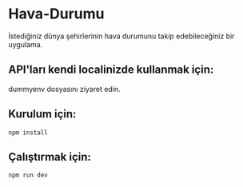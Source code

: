 # Hava-Durumu
İstediğiniz dünya şehirlerinin hava durumunu takip edebileceğiniz bir uygulama.

## API'ları kendi localinizde kullanmak için:
dummyenv dosyasını ziyaret edin.
## Kurulum için: 
```npm install```
## Çalıştırmak için:
```npm run dev```
